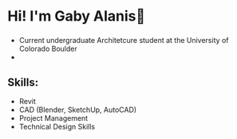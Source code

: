 # Hi! I'm Gaby Alanis💖

### 
* Current undergraduate Architetcure student at the University of Colorado Boulder
* 

## Skills:
* Revit
* CAD (Blender, SketchUp, AutoCAD)
* Project Management
* Technical Design Skills


